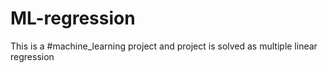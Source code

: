 # ML-regression
This is a #machine_learning project and project is solved as multiple linear regression
